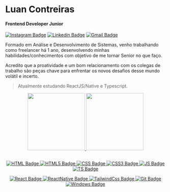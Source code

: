# Luan Contreiras
#### Frontend Developer Junior

[![Instagram Badge](https://img.shields.io/badge/Instagram-E4405F?style=for-the-badge&logo=instagram&logoColor=white&link=https://instagram.com/lowahn)](https://instagram.com/lowahn) 
  [![Linkedin Badge](https://img.shields.io/badge/LinkedIn-0077B5?style=for-the-badge&logo=linkedin&logoColor=white&link=https://www.linkedin.com/in/diego-schell-fernandes/)](https://www.linkedin.com/in/luan-contreiras-9b9b67183/) 
  [![Gmail Badge](https://img.shields.io/badge/-luan.contreiras33@gmail.com-D14836?style=for-the-badge&logo=gmail&logoColor=white&link=mailto:luan.contreiras33@gmail.com)](mailto:luan.contreiras33@gmail.com)

Formado em Análise e Desenvolvimento de Sistemas, venho trabalhando como freelancer há 1 ano, desenvolvendo minhas habilidades/conhecimentos com objetivo de me tornar Senior no que faço.

Acredito que a proatividade e um bom relacionamento com os colegas de trabalho são peças chave para enfrentar os novos desafios desse mundo volátil e incerto.

>Atualmente estudando ReactJS/Native e Typescript.

<div align="center" display="inline-block">
  
<a href="https://github.com/LuanContreiras">
<img height="180em"  src="https://github-readme-stats.vercel.app/api?username=LuanContreiras&show_icons=true&theme=tokyonight&include_all_commits=true&count_private=true"/>
<img height="180em" src="https://github-readme-stats.vercel.app/api/top-langs/?username=LuanContreiras&layout=compact&langs_count=7&theme=tokyonight"/>
  
</div>
  
##

<div align="center">

  ![HTML Badge](https://img.shields.io/badge/HTML-239120?style=for-the-badge&logo=html5&logoColor=white)
  ![HTML5 Badge](https://img.shields.io/badge/HTML5-E34F26?style=for-the-badge&logo=html5&logoColor=white)
  ![CSS Badge](https://img.shields.io/badge/CSS-239120?&style=for-the-badge&logo=css3&logoColor=white)
  ![CSS3 Badge](https://img.shields.io/badge/CSS3-1572B6?style=for-the-badge&logo=css3&logoColor=white)
  ![JS Badge](https://img.shields.io/badge/JavaScript-323330?style=for-the-badge&logo=javascript&logoColor=F7DF1E)
  ![TS Badge](https://img.shields.io/badge/TypeScript-007ACC?style=for-the-badge&logo=typescript&logoColor=white)
  
  ![React Badge](https://img.shields.io/badge/React-20232A?style=for-the-badge&logo=react&logoColor=61DAFB)
  ![ReactNative Badge](https://img.shields.io/badge/React_Native-20232A?style=for-the-badge&logo=react&logoColor=61DAFB)
  ![TailwindCss Badge](https://img.shields.io/badge/Tailwind_CSS-38B2AC?style=for-the-badge&logo=tailwind-css&logoColor=white)
  ![Git Badge](https://img.shields.io/badge/Git-E34F26?style=for-the-badge&logo=git&logoColor=white)
  ![Windows Badge](https://img.shields.io/badge/Windows-017AD7?style=for-the-badge&logo=windows&logoColor=white)
  
</div>
